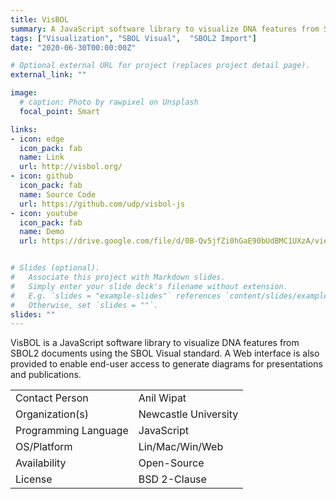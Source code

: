 ```yaml
---
title: VisBOL
summary: A JavaScript software library to visualize DNA features from SBOL2 documents using the SBOL Visual standard.
tags: ["Visualization", "SBOL Visual",  "SBOL2 Import"]
date: "2020-06-30T00:00:00Z"

# Optional external URL for project (replaces project detail page).
external_link: ""

image:
  # caption: Photo by rawpixel on Unsplash
  focal_point: Smart

links:
- icon: edge
  icon_pack: fab
  name: Link
  url: http://visbol.org/
- icon: github
  icon_pack: fab
  name: Source Code
  url: https://github.com/udp/visbol-js
- icon: youtube
  icon_pack: fab
  name: Demo
  url: https://drive.google.com/file/d/0B-Qv5jfZi0hGaE90bUdBMC1UXzA/view


# Slides (optional).
#   Associate this project with Markdown slides.
#   Simply enter your slide deck's filename without extension.
#   E.g. `slides = "example-slides"` references `content/slides/example-slides.md`.
#   Otherwise, set `slides = ""`.
slides: ""
---
```


VisBOL is a JavaScript software library to visualize DNA features from SBOL2 documents using the SBOL Visual standard. A Web interface is also provided to enable end-user access to generate diagrams for presentations and publications.



| | |
| ---| ---|
| Contact Person | Anil Wipat |
| Organization(s) | Newcastle University |
| Programming Language | JavaScript |
| OS/Platform | Lin/Mac/Win/Web |
| Availability | Open-Source |
| License | BSD 2-Clause |